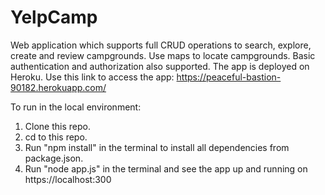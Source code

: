 # YelpCamp
Web application which supports full CRUD operations to search, explore, create and review campgrounds. Use maps to locate campgrounds. 
Basic authentication and authorization also supported.
The app is deployed on Heroku. Use this link to access the app: https://peaceful-bastion-90182.herokuapp.com/

To run in the local environment:
1. Clone this repo.
2. cd to this repo.
2. Run "npm install" in the terminal to install all dependencies from package.json.
3. Run "node app.js" in the terminal and see the app up and running on https://localhost:300
